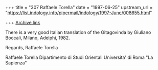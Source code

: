+++
title = "307 Raffaele Torella"
date = "1997-06-25"
upstream_url = "https://list.indology.info/pipermail/indology/1997-June/008655.html"

+++
[Archive link](https://list.indology.info/pipermail/indology/1997-June/008655.html)

There is a very good Italian translation of the Gitagovinda by Giuliano
Boccali, Milano, Adelphi, 1982.

Regards,
Raffaele Torella

Raffaele Torella
Dipartimento di Studi Orientali
Universita' di Roma "La Sapienza"






